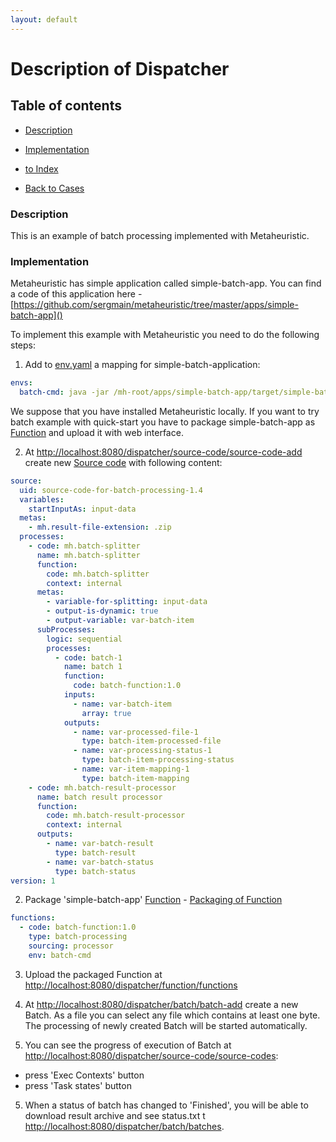 ```yaml
---
layout: default
---
```


# Description of Dispatcher

## Table of contents

- [Description](#Description)
- [Implementation](#Implementation)

- [to Index](/index)
- [Back to Cases](/p/c/cases)


### Description

This is an example of batch processing implemented with Metaheuristic.

### Implementation

Metaheuristic has simple application called simple-batch-app. 
You can find a code of this application here - [https://github.com/sergmain/metaheuristic/tree/master/apps/simple-batch-app]()

To implement this example with Metaheuristic you need to do the following steps:

1. Add to [env.yaml](/p/description-of-env-yaml.md) a mapping for simple-batch-application:

````yaml
envs:
  batch-cmd: java -jar /mh-root/apps/simple-batch-app/target/simple-batch-app.jar
````

We suppose that you have installed Metaheuristic locally. 
If you want to try batch example with quick-start 
you have to package simple-batch-app as [Function](/p/function.md) and upload it with web interface.

2. At [http://localhost:8080/dispatcher/source-code/source-code-add]() create new [Source code](/p/source-code.md) with following content:

```yaml
source:
  uid: source-code-for-batch-processing-1.4
  variables:
    startInputAs: input-data
  metas:
    - mh.result-file-extension: .zip
  processes:
    - code: mh.batch-splitter
      name: mh.batch-splitter
      function:
        code: mh.batch-splitter
        context: internal
      metas:
        - variable-for-splitting: input-data
        - output-is-dynamic: true
        - output-variable: var-batch-item
      subProcesses:
        logic: sequential
        processes:
          - code: batch-1
            name: batch 1
            function:
              code: batch-function:1.0
            inputs:
              - name: var-batch-item
                array: true
            outputs:
              - name: var-processed-file-1
                type: batch-item-processed-file
              - name: var-processing-status-1
                type: batch-item-processing-status
              - name: var-item-mapping-1
                type: batch-item-mapping
    - code: mh.batch-result-processor
      name: batch result processor
      function:
        code: mh.batch-result-processor
        context: internal
      outputs:
        - name: var-batch-result
          type: batch-result
        - name: var-batch-status
          type: batch-status
version: 1
```  

2. Package 'simple-batch-app' [Function]() - [Packaging of Function](/p/function#packaging)

```yaml
functions:
  - code: batch-function:1.0
    type: batch-processing
    sourcing: processor
    env: batch-cmd
``` 

3. Upload the packaged Function at [http://localhost:8080/dispatcher/function/functions]()

3. At [http://localhost:8080/dispatcher/batch/batch-add]() create a new Batch. 
As a file you can select any file which contains at least one byte. 
The processing of newly created Batch will be started automatically. 

4. You can see the progress of execution of Batch at [http://localhost:8080/dispatcher/source-code/source-codes]():
- press 'Exec Contexts' button
- press 'Task states' button

5. When a status of batch has changed to 'Finished', 
you will be able to download result archive and see status.txt t [http://localhost:8080/dispatcher/batch/batches]().
